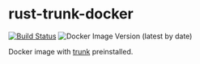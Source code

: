 # rust-trunk-docker
[![Build Status](https://dr.nopemail.org/api/badges/danielalvsaaker/rust-trunk-docker/status.svg)](https://dr.nopemail.org/danielalvsaaker/rust-trunk-docker) ![Docker Image Version (latest by date)](https://img.shields.io/docker/v/danielalvsaaker/rust-trunk-docker)

Docker image with [trunk](https://trunkrs.dev) preinstalled.
